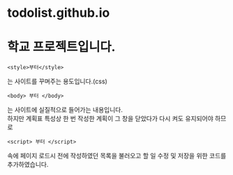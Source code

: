 # todolist.github.io 
# 학교 프로젝트입니다.
```
<style>부터</style> 
```
는 사이트를 꾸며주는 용도입니다.(css)
```
<body> 부터 </body>
```
는 사이트에 실질적으로 들어가는 내용입니다.   
하지만 계획표 특성상 한 번 작성한 계획이 그 창을 닫았다가 다시 켜도 유지되어야 하므로 
```
<script> 부터 </script>
```
속에 페이지 로드시 전에 작성하였던 목록을 불러오고 할 일 수정 및 저장을 위한 코드를 추가하였습니다.
